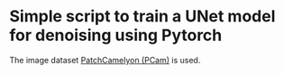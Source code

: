 # Simple script to train a UNet model for denoising using Pytorch 

The image dataset [PatchCamelyon (PCam)](https://drive.google.com/uc?export=download&id=1hgshYGWK8V-eGRy8LToWJJgDU_rXWVJ3) is used.